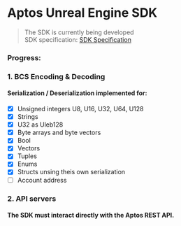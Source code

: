 # Aptos Unreal Engine SDK
> The SDK is currently being developed <br>
> SDK specification: [SDK Specification](https://github.com/aptos-foundation/registry-projects/blob/main/registry/unreal_sdk.md)

### Progress:
### 1. BCS Encoding & Decoding
#### Serialization / Deserialization implemented for:
- [x] Unsigned integers U8, U16, U32, U64, U128
- [x] Strings
- [x] U32 as Uleb128
- [x] Byte arrays and byte vectors
- [x] Bool
- [x] Vectors
- [x] Tuples
- [x] Enums
- [x] Structs unsing theis own serialization
- [ ] Account address

### 2. API servers
#### The SDK must interact directly with the Aptos REST API.

